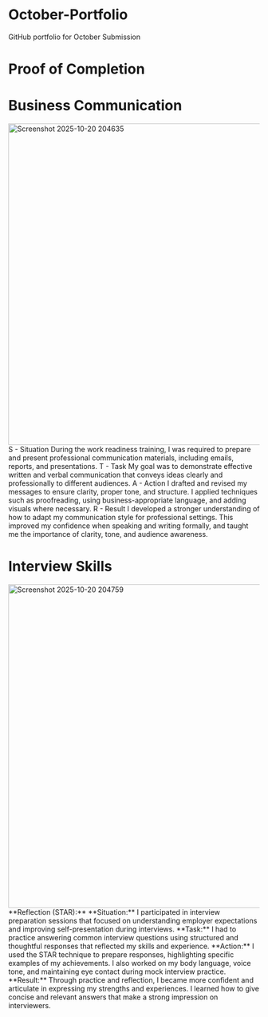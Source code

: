 # October-Portfolio
GitHub portfolio for October Submission
# Proof of Completion
# Business Communication
<img width="1365" height="644" alt="Screenshot 2025-10-20 204635" src="https://github.com/user-attachments/assets/703b8a14-9815-4a2a-8543-e69da96d972d" />
S - Situation
During the work readiness training, I was required to prepare and present professional communication materials, including emails, reports, and presentations.  
T - Task
My goal was to demonstrate effective written and verbal communication that conveys ideas clearly and professionally to different audiences.  
A - Action
I drafted and revised my messages to ensure clarity, proper tone, and structure. I applied techniques such as proofreading, using business-appropriate language, and adding visuals where necessary.  
R - Result
I developed a stronger understanding of how to adapt my communication style for professional settings. This improved my confidence when speaking and writing formally, and taught me the importance of clarity, tone, and audience awareness.

# Interview Skills
<img width="1365" height="648" alt="Screenshot 2025-10-20 204759" src="https://github.com/user-attachments/assets/c4b645ab-70c6-4ccb-aaba-c6832416a6d2" />
**Reflection (STAR):**  
**Situation:** I participated in interview preparation sessions that focused on understanding employer expectations and improving self-presentation during interviews.  
**Task:** I had to practice answering common interview questions using structured and thoughtful responses that reflected my skills and experience.  
**Action:** I used the STAR technique to prepare responses, highlighting specific examples of my achievements. I also worked on my body language, voice tone, and maintaining eye contact during mock interview practice.  
**Result:** Through practice and reflection, I became more confident and articulate in expressing my strengths and experiences. I learned how to give concise and relevant answers that make a strong impression on interviewers.
